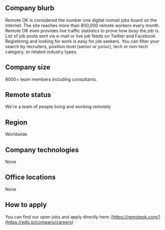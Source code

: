 ## Company blurb

Remote OK is considered the number one digital nomad jobs board on the internet. The site reaches more than 800,000 remote workers every month. Remote OK even provides live traffic statistics to prove how busy the job is. List of job posts sent via e-mail or live job feeds on Twitter and Facebook. Registering and looking for work is easy for job seekers. You can filter your search by recruiters, position level (senior or junior), tech or non-tech category, or related industry types.

## Company size

8000+ team members including consultants.

## Remote status

We're a team of people living and working remotely

## Region

Worldwide

## Company technologies

None

## Office locations

None

## How to apply

You can find our open jobs and apply directly here: [https://remoteok.com/](https://edg.io/company/careers)
